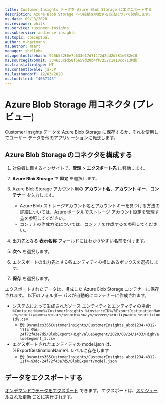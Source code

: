 ```yaml
---
title: Customer Insights データを Azure Blob Storage にエクスポートする
description: Azure Blob Storage への接続を構成する方法について説明します。
ms.date: 09/18/2020
ms.reviewer: philk
ms.service: customer-insights
ms.subservice: audience-insights
ms.topic: conceptual
author: m-hartmann
ms.author: mhart
manager: shellyha
ms.openlocfilehash: 925b53260e7c633e17d7f172d2dd2d581e982e10
ms.sourcegitcommit: 334633cbd58f5659d20b4f87252c1a10cc7130db
ms.translationtype: HT
ms.contentlocale: ja-JP
ms.lasthandoff: 12/03/2020
ms.locfileid: "4667145"
---
```

# <a name="connector-for-azure-blob-storage-preview"></a>Azure Blob Storage 用コネクタ (プレビュー)

Customer Insights データを Azure Blob Storage に保存するか、それを使用してユーザー データを他のアプリケーションに転送します。

## <a name="configure-the-connector-for-azure-blob-storage"></a>Azure Blob Storage のコネクタを構成する

1. 対象者に関するインサイトで、**管理** > **エクスポート先** に移動します。

1. **Azure Blob Storage** で **設定** を選択します。

1. Azure Blob Storage アカウント用の **アカウント名**、**アカウント キー**、**コンテナー** を入力します。
    - Azure Blob ストレージアカウント名とアカウントキーを見つける方法の詳細については、[Azure ポータルでストレージ アカウント設定を管理する](https://docs.microsoft.com/azure/storage/common/storage-account-manage)を参照してください。
    - コンテナの作成方法については、[コンテナを作成する](https://docs.microsoft.com/azure/storage/blobs/storage-quickstart-blobs-portal#create-a-container)を参照してください。

1. 出力先となる **表示名称** フィールドにはわかりやすい名前を付けます。

1. **次へ** を選択します。

1. エクスポートの出力先とする各エンティティの横にあるボックスを選択します。

1. **保存** を選択します。

エクスポートされたデータは、構成した Azure Blob Storage コンテナーに保存されます。 以下のフォルダー パスが自動的にコンテナーに作成されます。

- システムによって生成されたソース エンティティとエンティティの場合: `%ContainerName%/CustomerInsights_%instanceID%/%ExportDestinationName%/%EntityName%/%Year%/%Month%/%Day%/%HHMM%/%EntityName%_%PartitionId%.csv`
  - 例: `Dynamics365CustomerInsights/CustomerInsights_abcd1234-4312-11f4-93dc-24f72f43e7d5/BlobExport/HighValueSegment/2020/08/24/1433/HighValueSegment_1.csv`
- エクスポートされたエンティティの model.json は、%ExportDestinationName% レベルに存在します
  - 例: `Dynamics365CustomerInsights/CustomerInsights_abcd1234-4312-11f4-93dc-24f72f43e7d5/BlobExport/model.json`

## <a name="export-the-data"></a>データをエクスポートする

[オンデマンドでデータをエクスポート](/export-destinations.md#export-data-on-demand) できます。 エクスポートは、[スケジュールされた更新](system.md#schedule-tab) ごとに実行されます。

